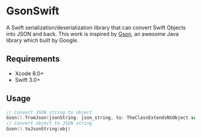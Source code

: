 # GsonSwift
A Swift serialization/deserialization library that can convert Swift Objects into JSON and back. This work is inspired by [Gson](https://github.com/google/gson), an awesome Java library which built by Google. 

## Requirements

- Xcode 8.0+
- Swift 3.0+

## Usage

```swift
// Convert JSON string to object
Gson().fromJson(jsonString: json_string, to: TheClassExtendsNSObject.self)
// Convert object to JSON string
Gson().toJsonString(obj)
```

